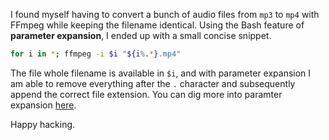 
I found myself having to convert a bunch of audio files from `mp3` to `mp4` with FFmpeg while keeping the filename identical.
Using the Bash feature of **parameter expansion**, I ended up with a small concise snippet.

```bash
for i in *; ffmpeg -i $i "${i%.*}.mp4"
```

The file whole filename is available in `$i`, and with parameter expansion I am able to remove everything after the `.` character and subsequently append the correct file extension. You can dig more into paramter expansion [here](http://mywiki.wooledge.org/BashFAQ/073).

Happy hacking.
